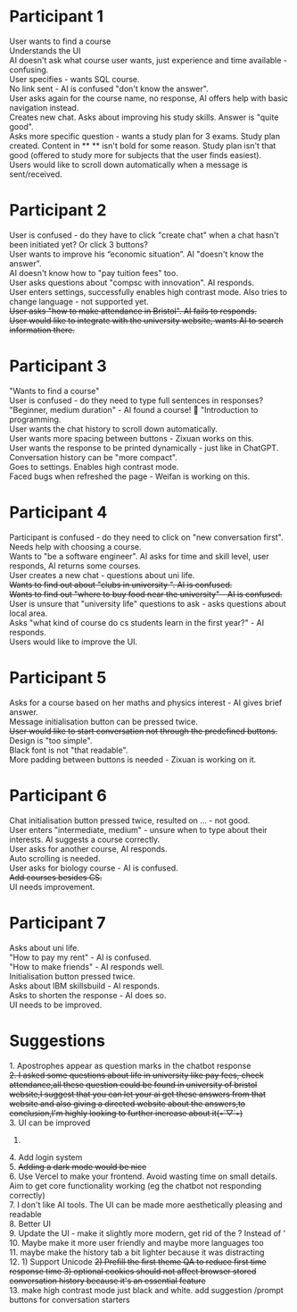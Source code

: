 # Participant 1

User wants to find a course  
Understands the UI  
AI doesn't ask what course user wants, just experience and time available \- confusing.  
User specifies \- wants SQL course.  
No link sent \- AI is confused "don't know the answer".  
User asks again for the course name, no response, AI offers help with basic navigation instead.  
Creates new chat. Asks about improving his study skills. Answer is "quite good".  
Asks more specific question \- wants a study plan for 3 exams. Study plan created. Content in \*\* \*\* isn't bold for some reason. Study plan isn't that good (offered to study more for subjects that the user finds easiest).  
Users would like to scroll down automatically when a message is sent/received.

# Participant 2

User is confused \- do they have to click "create chat" when a chat hasn't been initiated yet? Or click 3 buttons?  
User wants to improve his “economic situation”. AI "doesn't know the answer".  
AI doesn't know how to "pay tuition fees" too.  
User asks questions about "compsc with innovation". AI responds.  
User enters settings, successfully enables high contrast mode. Also tries to change language \- not supported yet.  
~~User asks "how to make attendance in Bristol". AI fails to responds.~~  
~~User would like to integrate with the university website, wants AI to search information there.~~

# Participant 3

"Wants to find a course"  
User is confused \- do they need to type full sentences in responses?  
"Beginner, medium duration" \- AI found a course\! 🎉 "Introduction to programming.  
User wants the chat history to scroll down automatically.  
User wants more spacing between buttons \- Zixuan works on this.  
User wants the response to be printed dynamically \- just like in ChatGPT.  
Conversation history can be "more compact".  
Goes to settings. Enables high contrast mode.  
Faced bugs when refreshed the page \- Weifan is working on this.

# Participant 4

Participant is confused \- do they need to click on "new conversation first".  
Needs help with choosing a course.  
Wants to "be a software engineer". AI asks for time and skill level, user responds, AI returns some courses.  
User creates a new chat \- questions about uni life.  
~~Wants to find out about "clubs in university ". AI is confused.~~  
~~Wants to find out "where to buy food near the university" \- AI is confused.~~  
User is unsure that "university life" questions to ask \- asks questions about local area.  
Asks "what kind of course do cs students learn in the first year?" \- AI responds.  
Users would like to improve the UI.

# Participant 5

Asks for a course based on her maths and physics interest \- AI gives brief answer.  
Message initialisation button can be pressed twice.  
~~User would like to start conversation not through the predefined buttons.~~  
Design is "too simple".  
Black font is not "that readable".  
More padding between buttons is needed \- Zixuan is working on it.

# Participant 6

Chat initialisation button pressed twice, resulted on … \- not good.  
User enters "intermediate, medium" \- unsure when to type about their interests. AI suggests a course correctly.  
User asks for another course, AI responds.  
Auto scrolling is needed.  
User asks for biology course \- AI is confused.  
~~Add courses besides CS.~~  
UI needs improvement.

# Participant 7

Asks about uni life.  
"How to pay my rent" \- AI is confused.  
"How to make friends" \- AI responds well.  
Initialisation button pressed twice.  
Asks about IBM skillsbuild \- AI responds.  
Asks to shorten the response \- AI does so.  
UI needs to be improved.

# Suggestions

1\. Apostrophes appear as question marks in the chatbot response  
~~2\. I asked some questions about life in university like pay fees, check attendance,all these question could be found in university of bristol website,I suggest that you can let your ai get these answers from that website and also giving a directed website about the answers,to conclusion,I'm highly looking to further increase about it(◦˙▽˙◦)~~  
3\. UI can be improved

1) 

4\. Add login system  
5\. ~~Adding a dark mode would be nice~~  
6\. Use Vercel to make your frontend. Avoid wasting time on small details. Aim to get core functionality working (eg the chatbot not responding correctly)  
7\. I don't like AI tools. The UI can be made more aesthetically pleasing and readable  
8\. Better UI  
9\. Update the UI \- make it slightly more modern, get rid of the ? Instead of '  
10\. Maybe make it more user friendly and maybe more languages too  
11\. maybe make the history tab a bit lighter because it was distracting  
12\. 1\) Support Unicode ~~2\) Prefill the first theme QA to reduce first time response time 3\) optional cookies should not affect browser stored conversation history because it's an essential feature~~  
13\. make high contrast mode just black and white. add suggestion /prompt buttons for conversation starters

